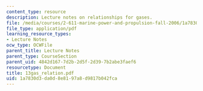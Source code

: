 ```yaml
---
content_type: resource
description: Lecture notes on relationships for gases.
file: /media/courses/2-611-marine-power-and-propulsion-fall-2006/1a7830d3da0d8e8197a8d9817b042fca_13gas_relation.pdf
file_type: application/pdf
learning_resource_types:
- Lecture Notes
ocw_type: OCWFile
parent_title: Lecture Notes
parent_type: CourseSection
parent_uid: 4842d167-7d2b-2d5f-2d39-7b2abe3faef6
resourcetype: Document
title: 13gas_relation.pdf
uid: 1a7830d3-da0d-8e81-97a8-d9817b042fca
---
```

